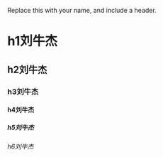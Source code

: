 Replace this with your name, and include a header.
# h1刘牛杰
## h2刘牛杰
### h3刘牛杰
#### h4刘牛杰
##### h5刘牛杰
###### h6刘牛杰
